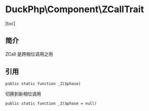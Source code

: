 # DuckPhp\Component\ZCallTrait
[toc]

## 简介
ZCall 是跨相位调用之用

## 引用

    public static function _Z($phase)
切换到新相位调用


    public static function _Z($phase = null)

